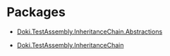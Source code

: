 # Packages

- [Doki.TestAssembly.InheritanceChain.Abstractions](Doki.TestAssembly.InheritanceChain.Abstractions/README.md)

- [Doki.TestAssembly.InheritanceChain](Doki.TestAssembly.InheritanceChain/README.md)



